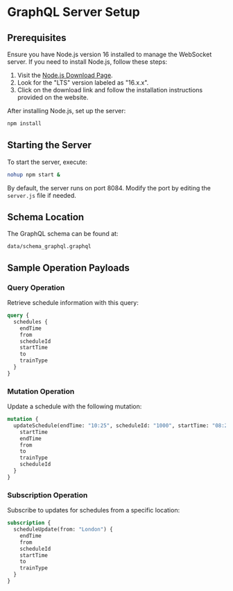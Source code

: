 
# GraphQL Server Setup

## Prerequisites

Ensure you have Node.js version 16 installed to manage the WebSocket server. If you need to install Node.js, follow these steps:
1. Visit the [Node.js Download Page](https://nodejs.org/en/).
2. Look for the "LTS" version labeled as "16.x.x".
3. Click on the download link and follow the installation instructions provided on the website.

After installing Node.js, set up the server:
```bash
npm install
```

## Starting the Server

To start the server, execute:
```bash
nohup npm start &
```
By default, the server runs on port 8084. Modify the port by editing the `server.js` file if needed.

## Schema Location

The GraphQL schema can be found at:
```
data/schema_graphql.graphql
```

## Sample Operation Payloads

### Query Operation

Retrieve schedule information with this query:
```graphql
query {
  schedules {
    endTime
    from
    scheduleId
    startTime
    to
    trainType
  }
}
```

### Mutation Operation

Update a schedule with the following mutation:
```graphql
mutation {
  updateSchedule(endTime: "10:25", scheduleId: "1000", startTime: "08:20") {
    startTime
    endTime
    from
    to
    trainType
    scheduleId
  }
}
```

### Subscription Operation

Subscribe to updates for schedules from a specific location:
```graphql
subscription {
  scheduleUpdate(from: "London") {
    endTime
    from
    scheduleId
    startTime
    to
    trainType
  }
}
```